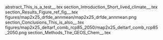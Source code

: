 abstract_This_is_a_test__.tex
section_Introduction_Short_lived_climate__.tex
section_Results_Figure_ref_fig__.tex
figures/map2x25_drfde_annmean/map2x25_drfde_annmean.png
section_Conclusions_This_is_also__.tex
figures/map2x25_deltarf_comb_rcp85_2050/map2x25_deltarf_comb_rcp85_2050.png
section_Methods_The_GEOS_Chem__.tex